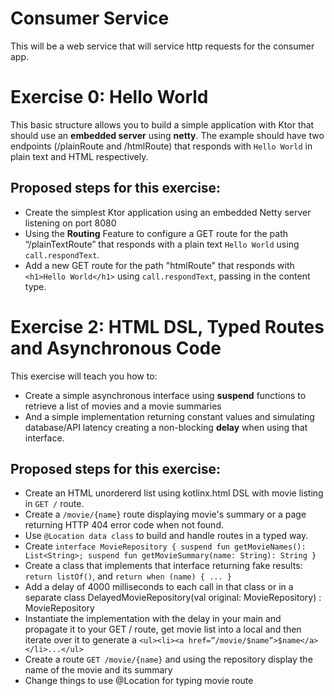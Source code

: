 # Consumer Service

This will be a web service that will service http requests for the consumer app.

# Exercise 0: Hello World

This basic structure allows you to build a simple application with Ktor that should use an **embedded server** using **netty**. 
The example should have two endpoints (/plainRoute and /htmlRoute) that responds with `Hello World` in plain text and HTML respectively.


## Proposed steps for this exercise:

* Create the simplest Ktor application using an embedded Netty server listening on port 8080
* Using the **Routing** Feature to configure a GET route for the path “/plainTextRoute” that responds with a plain text `Hello World` using `call.respondText`.
* Add a new GET route for the path "htmlRoute"  that responds with `<h1>Hello World</h1>` using `call.respondText`, passing in the content type.   






# Exercise 2: HTML DSL, Typed Routes and Asynchronous Code

This exercise will teach you how to:

* Create a simple asynchronous interface using **suspend** functions to retrieve a list of movies and a movie summaries
* And a simple implementation returning constant values and simulating database/API latency creating a non-blocking **delay** when using that interface.

## Proposed steps for this exercise:

* Create an HTML unordererd list using kotlinx.html DSL with movie listing in `GET /` route.
* Create a `/movie/{name}` route displaying movie's summary or a page returning HTTP 404 error code when not found.
* Use `@Location data class` to build and handle routes in a typed way.
* Create `interface MovieRepository { suspend fun getMovieNames(): List<String>; suspend fun getMovieSummary(name: String): String }`
* Create a class that implements that interface returning fake results: `return listOf()`, and `return when (name) { ... }`
* Add a delay of 4000 milliseconds to each call in that class or in a separate class DelayedMovieRepository(val original: MovieRepository) : MovieRepository
* Instantiate the implementation with the delay in your main and propagate it to your GET / route, get movie list into a local and then iterate over it to generate a `<ul><li><a href=”/movie/$name”>$name</a></li>...</ul>`
* Create a route `GET /movie/{name}` and using the repository display the name of the movie and its summary
* Change things to use @Location for typing movie route
